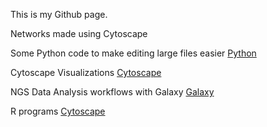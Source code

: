 This is my Github page.

Networks made using Cytoscape

Some Python code to make editing large files easier 
<a href="https://github.com/sonjoshi/GWASdata">Python</a>

Cytoscape Visualizations
<a href="https://github.com/sonjoshi/CytoscapeVisualizations">Cytoscape</a>

NGS Data Analysis workflows with Galaxy
<a href="https://github.com/sonjoshi/Galaxy-Workflows">Galaxy</a>

R programs
<a href="https://github.com/sonjoshi/DataScientistToolbox">Cytoscape</a>

